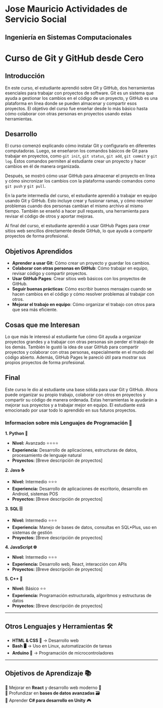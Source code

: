 # Jose Mauricio Actividades de Servicio Social



## Ingeniería en Sistemas Computacionales 

# Curso de Git y GitHub desde Cero

## Introducción

En este curso, el estudiante aprendió sobre Git y GitHub, dos herramientas esenciales para trabajar con proyectos de software. Git es un sistema que ayuda a gestionar los cambios en el código de un proyecto, y GitHub es una plataforma en línea donde se pueden almacenar y compartir esos proyectos. El objetivo del curso fue enseñar desde lo más básico hasta cómo colaborar con otras personas en proyectos usando estas herramientas.

## Desarrollo

El curso comenzó explicando cómo instalar Git y configurarlo en diferentes computadoras. Luego, se enseñaron los comandos básicos de Git para trabajar en proyectos, como `git init`, `git status`, `git add`, `git commit` y `git log`. Estos comandos permiten al estudiante crear un proyecto y hacer cambios en él de manera organizada.

Después, se mostró cómo usar GitHub para almacenar el proyecto en línea y cómo sincronizar los cambios con la plataforma usando comandos como `git push` y `git pull`.

En la parte intermedia del curso, el estudiante aprendió a trabajar en equipo usando Git y GitHub. Esto incluye crear y fusionar ramas, y cómo resolver problemas cuando dos personas cambian el mismo archivo al mismo tiempo. También se enseñó a hacer pull requests, una herramienta para revisar el código de otros y aportar mejoras.

Al final del curso, el estudiante aprendió a usar GitHub Pages para crear sitios web sencillos directamente desde GitHub, lo que ayuda a compartir proyectos de forma profesional.

## Objetivos Aprendidos

- **Aprender a usar Git**: Cómo crear un proyecto y guardar los cambios.
- **Colaborar con otras personas en GitHub**: Cómo trabajar en equipo, revisar código y compartir proyectos.
- **Usar GitHub Pages**: Crear sitios web básicos con los proyectos de GitHub.
- **Seguir buenas prácticas**: Cómo escribir buenos mensajes cuando se hacen cambios en el código y cómo resolver problemas al trabajar con otros.
- **Mejorar el trabajo en equipo**: Cómo organizar el trabajo con otros para que sea más eficiente.

## Cosas que me Interesan

Lo que más le interesó al estudiante fue cómo Git ayuda a organizar proyectos grandes y a trabajar con otras personas sin perder el trabajo de los demás. También le gustó la idea de usar GitHub para compartir proyectos y colaborar con otras personas, especialmente en el mundo del código abierto. Además, GitHub Pages le pareció útil para mostrar sus propios proyectos de forma profesional.

## Final

Este curso le dio al estudiante una base sólida para usar Git y GitHub. Ahora puede organizar su propio trabajo, colaborar con otros en proyectos y compartir su código de manera ordenada. Estas herramientas le ayudarán a mejorar sus proyectos y a trabajar mejor en equipo. El estudiante está emocionado por usar todo lo aprendido en sus futuros proyectos.

### Informacion sobre mis Lenguajes de Programación 🚀

**1. Python 🐍**  
- **Nivel:** Avanzado ⭐⭐⭐⭐  
- **Experiencia:** Desarrollo de aplicaciones, estructuras de datos, procesamiento de lenguaje natural  
- **Proyectos:** [Breve descripción de proyectos]  

**2. Java ☕**  
- **Nivel:** Intermedio ⭐⭐⭐  
- **Experiencia:** Desarrollo de aplicaciones de escritorio, desarrollo en Android, sistemas POS  
- **Proyectos:** [Breve descripción de proyectos]  

**3. SQL 🗄️**  
- **Nivel:** Intermedio ⭐⭐⭐  
- **Experiencia:** Manejo de bases de datos, consultas en SQL*Plus, uso en sistemas de gestión  
- **Proyectos:** [Breve descripción de proyectos]  

**4. JavaScript 🌐**  
- **Nivel:** Intermedio ⭐⭐⭐  
- **Experiencia:** Desarrollo web, React, interacción con APIs  
- **Proyectos:** [Breve descripción de proyectos]  

**5. C++ 🔵**  
- **Nivel:** Básico ⭐⭐  
- **Experiencia:** Programación estructurada, algoritmos y estructuras de datos  
- **Proyectos:** [Breve descripción de proyectos]  

---

## Otros Lenguajes y Herramientas 🛠️
- **HTML & CSS 🎨** → Desarrollo web  
- **Bash 🖥️** → Uso en Linux, automatización de tareas  
- **Arduino 🤖** → Programación de microcontroladores  

---

## Objetivos de Aprendizaje 📚
📌 Mejorar en **React** y desarrollo web moderno 🚀  
📌 Profundizar en **bases de datos avanzadas** 🗃️  
📌 Aprender **C# para desarrollo en Unity** 🎮  


